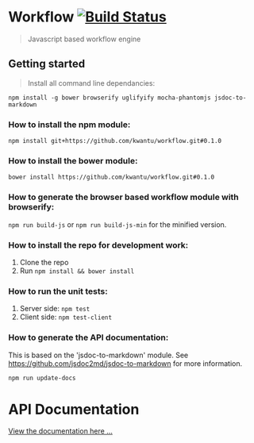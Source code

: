 # Workflow [![Build Status](https://travis-ci.org/kwantu/workflow.svg?branch=develop)](https://travis-ci.org/kwantu/workflow)
> Javascript based workflow engine

## Getting started
> Install all command line dependancies:  

`npm install -g bower browserify uglifyify mocha-phantomjs jsdoc-to-markdown`

### How to install the npm module:

`npm install git+https://github.com/kwantu/workflow.git#0.1.0`

### How to install the bower module:

`bower install https://github.com/kwantu/workflow.git#0.1.0`

### How to generate the browser based workflow module with browserify: 

`npm run build-js` or `npm run build-js-min` for the minified version.

### How to install the repo for development work:

1. Clone the repo
2. Run `npm install && bower install`

### How to run the unit tests:

1. Server side: `npm test`
2. Client side: `npm test-client`

### How to generate the API documentation:

This is based on the 'jsdoc-to-markdown' module. See https://github.com/jsdoc2md/jsdoc-to-markdown for more information.

`npm run update-docs`

# API Documentation

[View the documentation here ...](https://github.com/kwantu/workflow/blob/develop/docs/API.md)

